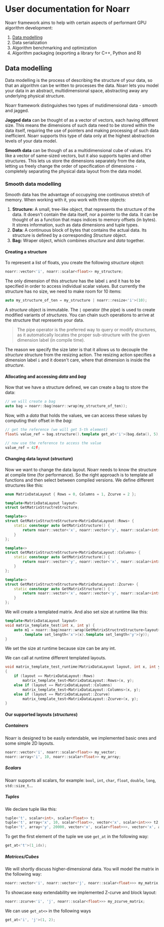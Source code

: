 # User documentation for Noarr

Noarr framework aims to help with certain aspects of performant GPU algorithm development:

1. [Data modelling](#data-modelling)
2. Data serialization
3. Algorithm benchmarking and optimization
4. Algorithm packaging (exporting a library for C++, Python and R)


<a name="data-modelling"></a>
## Data modelling

Data modelling is the process of describing the structure of your data, so that an algorithm can be written to processes the data. Noarr lets you model your data in an abstract, multidimensional space, abstracting away any underlying physical structure.

Noarr framework distinguishes two types of mutidimensional data - smooth and jagged.

**Jagged data** can be thought of as a vector of vectors, each having different size. This means the dimensions of such data need to be stored within the data itself, requiring the use of pointers and making processing of such data inefficient. Noarr supports this type of data only at the highest abstraction levels of your data model.

**Smooth data** can be though of as a multidimensional cube of values. It's like a vector of same-sized vectors, but it also supports tuples and other structures. This lets us store the dimensions separately from the data, letting us freely change the order of specification of dimensions - completely separating the physical data layout from the data model.


<a name="smooth-data-modelling"></a>
### Smooth data modelling

Smooth data has the advantage of occupying one continuous stretch of memory. When working with it, you work with three objects:

1. **Structure:** A small, tree-like object, that represents the structure of the data. It doesn't contain the data itself, nor a pointer to the data. It can be thought of as a function that maps indices to memory offsets (in bytes). It stores information, such as data dimensions and tuple types.
2. **Data:** A continuous block of bytes that contains the actual data. Its structure is defined by a corresponding *Structure* object.
3. **Bag:** Wraper object, which combines *structure* and *data* together.

#### Creating a structure

To represent a list of floats, you create the following *structure* object:

```cpp
noarr::vector<'i', noarr::scalar<float>> my_structure;
```

The only dimension of this *structure* has the label `i` and it has to be specified in order to access individual scalar values. But currently the structure has no size, we need to make room for 10 items:

```cpp
auto my_structure_of_ten = my_structure | noarr::resize<'i'>(10);
```

A *structure* object is immutable. The `|` operator (the pipe) is used to create modified variants of *structures*. You can chain such operations to arrive at the structure that represents your data.

> The pipe operator is the preferred way to query or modify structures, as it automatically locates the proper sub-structure with the given dimension label (in compile time).

The reason we specify the size later is that it allows us to decouple the *structure* structure from the resizing action. The resizing action specifies a dimension label `i` and it doesn't care, where that dimension is inside the *structure*.



#### Allocating and accessing *data* and *bag*

Now that we have a structure defined, we can create a bag to store the data:

```cpp
// we will create a bag
auto bag = noarr::bag(noarr::wrap(my_structure_of_ten));
```


Now, with a *data* that holds the values, we can access these values by computing their offset in the *bag*:

```cpp
// get the reference (we will get 5-th element)
float& value_ref = bag.structure().template get_at<'i'>(bag.data(), 5);

// now use the reference to access the value
value_ref = 42f;
```

<a name="changing-data-layouts"></a>
#### Changing data layout (*structure*)

Now we want to change the data layout. Noarr needs to know the structure at compile time (for performance). So the right approach is to template all functions and then select between compiled versions. We define different structures like this:

```cpp
enum MatrixDataLayout { Rows = 0, Columns = 1, Zcurve = 2 };

template<MatrixDataLayout layout>
struct GetMatrixStructreStructure;

template<>
struct GetMatrixStructreStructure<MatrixDataLayout::Rows> {
	static constexpr auto GetMatrixStructure() {
		return noarr::vector<'x', noarr::vector<'y', noarr::scalar<int>>>();
	}
};

template<>
struct GetMatrixStructreStructure<MatrixDataLayout::Columns> {
	static constexpr auto GetMatrixStructure() {
		return noarr::vector<'y', noarr::vector<'x', noarr::scalar<int>>>();
	}
};

template<>
struct GetMatrixStructreStructure<MatrixDataLayout::Zcurve> {
	static constexpr auto GetMatrixStructure() {
		return noarr::vector<'x', noarr::vector<'y', noarr::scalar<int>>>();
	}
};
```

We will create a templated matrix. And also set size at runtime like this:

```cpp
template<MatrixDataLayout layout>
void matrix_template_test(int x, int y) {
	auto m1 = noarr::bag(noarr::wrap(GetMatrixStructreStructure<layout>::GetMatrixStructure())
		.template set_length<'x'>(x).template set_length<'y'>(y));
}
```

We set the size at runtime because size can be any int.

We can call at runtime different templated layouts.

```cpp
void matrix_template_test_runtime(MatrixDataLayout layout, int x, int y)
{
	if (layout == MatrixDataLayout::Rows)
		matrix_template_test<MatrixDataLayout::Rows>(x, y);
	else if (layout == MatrixDataLayout::Columns)
		matrix_template_test<MatrixDataLayout::Columns>(x, y);
	else if (layout == MatrixDataLayout::Zcurve)
		matrix_template_test<MatrixDataLayout::Zcurve>(x, y);
}
```

<a name="supported-layouts"></a>
#### Our supported layouts (*structures*)
##### Containers

Noarr is designed to be easily extendable, we implemented basic ones and some simple 2D layouts.

```cpp
noarr::vector<'i', noarr::scalar<float>> my_vector;
noarr::array<'i', 10, noarr::scalar<float>> my_array;
```

##### Scalars

Noarr supports all scalars, for example: `bool`, `int`, `char`, `float`, `double`, `long`, `std::size_t`...

##### Tuples

We declare tuple like this:

```cpp
tuple<'t', scalar<int>, scalar<float>> t;
tuple<'t', array<'x', 10, scalar<float>>, vector<'x', scalar<int>>> t2;
tuple<'t', array<'y', 20000, vector<'x', scalar<float>>>, vector<'x', array<'y', 20, scalar<int>>>> t3;
```

To get the first element of the tuple we use `get_at` in the following way:

```cpp
get_at<'t'>(1_idx);
```


##### Matrices/Cubes

We will shortly discuss higher-dimensional data. You will model the matrix in the following way:

```cpp
noarr::vector<'i', noarr::vector<'j', noarr::scalar<float>>> my_matrix;
```

To showcase easy extendability we implemented Z-curve and block layout:

```cpp
noarr::zcurve<'i', 'j', noarr::scalar<float>>> my_zcurve_matrix;
```

We can use `get_at<>` in the following ways

```cpp
get_at<'i', 'j'>(1, 2);
```
